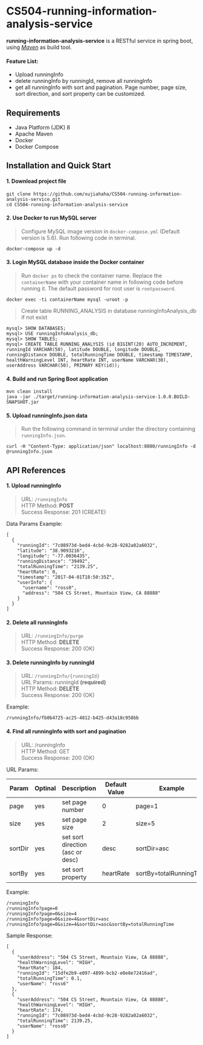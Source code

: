 # CS504-running-information-analysis-service
**running-information-analysis-service** is a RESTful service in spring boot, using *[Maven](https://maven.apache.org/)* as build tool.
#### Feature List:
- Upload runningInfo
- delete runningInfo by runningId, remove all runningInfo 
- get all runningInfo with sort and pagination. Page number, page size, sort direction, and sort property can be customized.

## Requirements 
* Java Platform (JDK) 8
* Apache Maven
* Docker
* Docker Compose 

## Installation and Quick Start
#### 1. Download project file
```
git clone https://github.com/xujiahaha/CS504-running-information-analysis-service.git
cd CS504-running-information-analysis-service
```
#### 2. Use Docker to run MySQL server
> Configure MySQL image version in ```docker-compose.yml``` (Default version is 5.6). Run following code in terminal.
```
docker-compose up -d
```
#### 3. Login MySQL database inside the Docker container
> Run ```docker ps``` to check the container name. Replace the ```containerName``` with your container name in following code before running it. The default password for root user is ```rootpassword```. 

```
docker exec -ti containerName mysql -uroot -p
```
> Create table RUNNING_ANALYSIS in database runningInfoAnalysis_db if not exist
```
mysql> SHOW DATABASES;
mysql> USE runningInfoAnalysis_db;
mysql> SHOW TABLES;
mysql> CREATE TABLE RUNNING_ANALYSIS (id BIGINT(20) AUTO_INCREMENT, runningId VARCHAR(50), latitude DOUBLE, longitude DOUBLE, runningDistance DOUBLE, totalRunningTime DOUBLE, timestamp TIMESTAMP, healthWarningLevel INT, heartRate INT, userName VARCHAR(30), userAddress VARCHAR(50), PRIMARY KEY(id));
```
#### 4. Build and run Spring Boot application
```
mvn clean install
java -jar ./target/running-information-analysis-service-1.0.0.BUILD-SNAPSHOT.jar
```
#### 5. Upload runningInfo.json data
> Run the following command in terminal under the directory containing ```runningInfo.json```.
```
curl -H "Content-Type: application/json" localhost:8080/runningInfo -d @runningInfo.json
```
## API References
#### 1. Upload runningInfo
> URL: ```/runningInfo``` <br />
> HTTP Method: **POST** <br />
> Success Response: 201 (CREATE) <br />

Data Params Example:
```
[
  {
    "runningId": "7c08973d-bed4-4cbd-9c28-9282a02a6032",
    "latitude": "38.9093216",
    "longitude": "-77.0036435",
    "runningDistance": "39492",
    "totalRunningTime": "2139.25",
    "heartRate": 0,
    "timestamp": "2017-04-01T18:50:35Z",
    "userInfo": {
      "username": "ross0",
      "address": "504 CS Street, Mountain View, CA 88888"
    }
  }
]
```
#### 2. Delete all runningInfo 
> URL: ```/runningInfo/purge``` <br />
> HTTP Method: **DELETE** <br />
> Success Response: 200 (OK) <br />

#### 3. Delete runningInfo by runningId
> URL: ```/runningInfo/{runningId}``` <br />
> URL Params: runningId **(required)** <br />
> HTTP Method: **DELETE** <br />
> Success Response: 200 (OK) <br />

Example: 
```
/runningInfo/fb0b4725-ac25-4812-b425-d43a18c958bb
```

#### 4. Find all runningInfo with sort and pagination
> URL: /runningInfo <br />
> HTTP Method: GET <br />
> Success Response: 200 (OK) <br />

URL Params: <br />

| Param | Optinal | Description | Default Value | Example |
|--------|--------|-------------|---------------|---------|
| page | yes | set page number | 0 | page=1|
| size | yes | set page size | 2 | size=5 |
| sortDir | yes | set sort direction (asc or desc) | desc | sortDir=asc |
| sortBy | yes | set sort property | heartRate | sortBy=totalRunningTime |


Example: 
```
/runningInfo
/runningInfo?page=0
/runningInfo?page=0&size=4
/runningInfo?page=0&size=4&sortDir=asc
/runningInfo?page=0&size=4&sortDir=asc&sortBy=totalRunningTime
```

Sample Response:
```
[
  {
    "userAddress": "504 CS Street, Mountain View, CA 88888",
    "healthWarningLevel": "HIGH",
    "heartRate": 184,
    "runningId": "15dfe2b9-e097-4899-bcb2-e0e8e72416ad",
    "totalRunningTime": 0.1,
    "userName": "ross6"
  },
  {
    "userAddress": "504 CS Street, Mountain View, CA 88888",
    "healthWarningLevel": "HIGH",
    "heartRate": 174,
    "runningId": "7c08973d-bed4-4cbd-9c28-9282a02a6032",
    "totalRunningTime": 2139.25,
    "userName": "ross0"
  }
]
```


 


